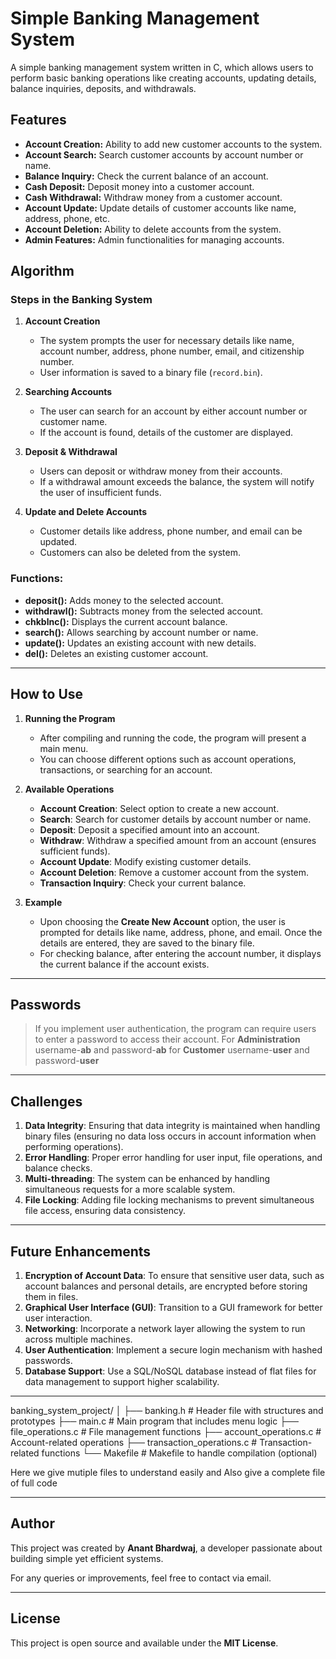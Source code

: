 # Simple Banking Management System

A simple banking management system written in C, which allows users to perform basic banking operations like creating accounts, updating details, balance inquiries, deposits, and withdrawals.

## Features

- **Account Creation:** Ability to add new customer accounts to the system.
- **Account Search:** Search customer accounts by account number or name.
- **Balance Inquiry:** Check the current balance of an account.
- **Cash Deposit:** Deposit money into a customer account.
- **Cash Withdrawal:** Withdraw money from a customer account.
- **Account Update:** Update details of customer accounts like name, address, phone, etc.
- **Account Deletion:** Ability to delete accounts from the system.
- **Admin Features:** Admin functionalities for managing accounts.

## Algorithm

### Steps in the Banking System

1. **Account Creation**
   - The system prompts the user for necessary details like name, account number, address, phone number, email, and citizenship number.
   - User information is saved to a binary file (`record.bin`).

2. **Searching Accounts**
   - The user can search for an account by either account number or customer name.
   - If the account is found, details of the customer are displayed.

3. **Deposit & Withdrawal**
   - Users can deposit or withdraw money from their accounts.
   - If a withdrawal amount exceeds the balance, the system will notify the user of insufficient funds.

4. **Update and Delete Accounts**
   - Customer details like address, phone number, and email can be updated.
   - Customers can also be deleted from the system.

### Functions:
- **deposit():** Adds money to the selected account.
- **withdrawl():** Subtracts money from the selected account.
- **chkblnc():** Displays the current account balance.
- **search():** Allows searching by account number or name.
- **update():** Updates an existing account with new details.
- **del():** Deletes an existing customer account.

---

## How to Use

1. **Running the Program**
   - After compiling and running the code, the program will present a main menu.
   - You can choose different options such as account operations, transactions, or searching for an account.

2. **Available Operations**
   - **Account Creation**: Select option to create a new account.
   - **Search**: Search for customer details by account number or name.
   - **Deposit**: Deposit a specified amount into an account.
   - **Withdraw**: Withdraw a specified amount from an account (ensures sufficient funds).
   - **Account Update**: Modify existing customer details.
   - **Account Deletion**: Remove a customer account from the system.
   - **Transaction Inquiry**: Check your current balance.

3. **Example**
   - Upon choosing the **Create New Account** option, the user is prompted for details like name, address, phone, and email. Once the details are entered, they are saved to the binary file.
   - For checking balance, after entering the account number, it displays the current balance if the account exists.

---

## Passwords 

> If you implement user authentication, the program can require users to enter a password to access their account. 
For **Administration** username-**ab** and password-**ab**
for **Customer** username-**user** and password-**user**

---

## Challenges

1. **Data Integrity**: Ensuring that data integrity is maintained when handling binary files (ensuring no data loss occurs in account information when performing operations).
2. **Error Handling**: Proper error handling for user input, file operations, and balance checks.
3. **Multi-threading**: The system can be enhanced by handling simultaneous requests for a more scalable system.
4. **File Locking**: Adding file locking mechanisms to prevent simultaneous file access, ensuring data consistency.

---

## Future Enhancements

1. **Encryption of Account Data**: To ensure that sensitive user data, such as account balances and personal details, are encrypted before storing them in files.
2. **Graphical User Interface (GUI)**: Transition to a GUI framework for better user interaction.
3. **Networking**: Incorporate a network layer allowing the system to run across multiple machines.
4. **User Authentication**: Implement a secure login mechanism with hashed passwords.
5. **Database Support**: Use a SQL/NoSQL database instead of flat files for data management to support higher scalability.

---

banking_system_project/
│
├── banking.h              # Header file with structures and prototypes
├── main.c                 # Main program that includes menu logic
├── file_operations.c      # File management functions
├── account_operations.c   # Account-related operations
├── transaction_operations.c # Transaction-related functions
└── Makefile               # Makefile to handle compilation (optional)

Here we give mutiple files to understand easily and Also give a complete file of full code


---


## Author

This project was created by **Anant Bhardwaj**, a developer passionate about building simple yet efficient systems.

For any queries or improvements, feel free to contact via email.

---

## License

This project is open source and available under the **MIT License**.


